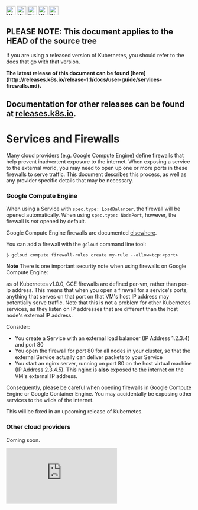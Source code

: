 <!-- BEGIN MUNGE: UNVERSIONED_WARNING -->

<!-- BEGIN STRIP_FOR_RELEASE -->

<img src="http://kubernetes.io/img/warning.png" alt="WARNING"
     width="25" height="25">
<img src="http://kubernetes.io/img/warning.png" alt="WARNING"
     width="25" height="25">
<img src="http://kubernetes.io/img/warning.png" alt="WARNING"
     width="25" height="25">
<img src="http://kubernetes.io/img/warning.png" alt="WARNING"
     width="25" height="25">
<img src="http://kubernetes.io/img/warning.png" alt="WARNING"
     width="25" height="25">

<h2>PLEASE NOTE: This document applies to the HEAD of the source tree</h2>

If you are using a released version of Kubernetes, you should
refer to the docs that go with that version.

<!-- TAG RELEASE_LINK, added by the munger automatically -->
<strong>
The latest release of this document can be found
[here](http://releases.k8s.io/release-1.1/docs/user-guide/services-firewalls.md).

Documentation for other releases can be found at
[releases.k8s.io](http://releases.k8s.io).
</strong>
--

<!-- END STRIP_FOR_RELEASE -->

<!-- END MUNGE: UNVERSIONED_WARNING -->

# Services and Firewalls

Many cloud providers (e.g. Google Compute Engine) define firewalls that help prevent inadvertent
exposure to the internet.  When exposing a service to the external world, you may need to open up
one or more ports in these firewalls to serve traffic.  This document describes this process, as
well as any provider specific details that may be necessary.


### Google Compute Engine

When using a Service with `spec.type: LoadBalancer`, the firewall will be
opened automatically.  When using `spec.type: NodePort`, however, the firewall
is *not* opened by default.

Google Compute Engine firewalls are documented [elsewhere](https://cloud.google.com/compute/docs/networking#firewalls_1).

You can add a firewall with the `gcloud` command line tool:

```console
$ gcloud compute firewall-rules create my-rule --allow=tcp:<port>
```

**Note**
There is one important security note when using firewalls on Google Compute Engine:

as of Kubernetes v1.0.0, GCE firewalls are defined per-vm, rather than per-ip
address.  This means that when you open a firewall for a service's ports,
anything that serves on that port on that VM's host IP address may potentially
serve traffic.  Note that this is not a problem for other Kubernetes services,
as they listen on IP addresses that are different than the host node's external
IP address.

Consider:
   * You create a Service with an external load balancer (IP Address 1.2.3.4)
     and port 80
   * You open the firewall for port 80 for all nodes in your cluster, so that
     the external Service actually can deliver packets to your Service
   * You start an nginx server, running on port 80 on the host virtual machine
     (IP Address 2.3.4.5).  This nginx is **also** exposed to the internet on
     the VM's external IP address.

Consequently, please be careful when opening firewalls in Google Compute Engine
or Google Container Engine.  You may accidentally be exposing other services to
the wilds of the internet.

This will be fixed in an upcoming release of Kubernetes.

### Other cloud providers

Coming soon.


<!-- BEGIN MUNGE: GENERATED_ANALYTICS -->
[![Analytics](https://kubernetes-site.appspot.com/UA-36037335-10/GitHub/docs/user-guide/services-firewalls.md?pixel)]()
<!-- END MUNGE: GENERATED_ANALYTICS -->

